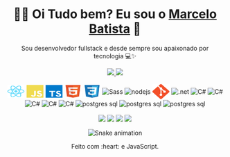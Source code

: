 <div>
  
  <h1 align="center">
    👋😉 Oi Tudo bem? Eu sou o 
    <a href="https://www.linkedin.com/in/marcelo-batista-561871219/">Marcelo Batista</a> 
    🚀
  </h1>
  
  <p align="center">
    Sou desenvolvedor fullstack e desde sempre sou apaixonado por tecnologia 💻✨
  </p>
  
</div>

</div>

<div align="center">
  <a href="https://github.com/MarceloBatistazul">
    <img height="150em" src="https://github-readme-stats.vercel.app/api?username=MarceloBatistazul&count_private=true&include_all_commits=true&show_icons=true&theme=dracula&hide_border=false&show_owner=true"/>
    <img height="150em" src="https://github-readme-stats.vercel.app/api/top-langs/?username=MarceloBatistazul&theme=dracula&hide_border=false&&layout=compact"/>
  </a>
</div>

<div align="center" valign="top"><br>
  <img align="center" alt="React" height="30" width="40" src="https://raw.githubusercontent.com/devicons/devicon/master/icons/react/react-original.svg">
  <img align="center" alt="Js" height="30" width="40" src="https://raw.githubusercontent.com/devicons/devicon/master/icons/javascript/javascript-plain.svg">
  <img align="center" alt="Js" height="30" width="40" src="https://raw.githubusercontent.com/devicons/devicon/master/icons/typescript/typescript-plain.svg">
  <img align="center" alt="HTML" height="30" width="40" src="https://raw.githubusercontent.com/devicons/devicon/master/icons/html5/html5-original.svg">
  <img align="center" alt="CSS" height="30" width="40" src="https://raw.githubusercontent.com/devicons/devicon/master/icons/css3/css3-original.svg">
  <img align="center" alt="Sass" height="35" width="40" src="https://cdn.jsdelivr.net/gh/devicons/devicon@latest/icons/sass/sass-original.svg" />        
  <img align="center" alt="nodejs" height="35" width="40" src="https://cdn.worldvectorlogo.com/logos/nodejs-icon.svg">
  <img align="center" alt="git" height="35" width="40" src="https://raw.githubusercontent.com/devicons/devicon/master/icons/git/git-original.svg">
  <img  align="center" alt=".net" height="35" width="40" src="https://cdn.jsdelivr.net/gh/devicons/devicon@latest/icons/dotnetcore/dotnetcore-original.svg" />
  <img align="center" alt="C#" height="35" widtg="40" src="https://cdn.jsdelivr.net/gh/devicons/devicon@latest/icons/csharp/csharp-original.svg" />
  <img  align="center" alt="C#" height="35" widtg="40" src="https://cdn.jsdelivr.net/gh/devicons/devicon@latest/icons/java/java-original.svg" />
  <img align="center" alt="C#" height="30" widtg="40" src="https://cdn.jsdelivr.net/gh/devicons/devicon@latest/icons/dart/dart-original.svg" />
  <img  align="center" alt="C#" height="30" widtg="40" src="https://cdn.jsdelivr.net/gh/devicons/devicon@latest/icons/flutter/flutter-original.svg" />        
  <img align="center" alt="C#" height="35" widtg="40" src="https://cdn.jsdelivr.net/gh/devicons/devicon@latest/icons/angular/angular-original.svg" />
  <img align="center" alt="postgres sql" height="35" width="40" src="https://cdn.jsdelivr.net/gh/devicons/devicon@latest/icons/bootstrap/bootstrap-original.svg" />
  <img align="center" alt="postgres sql" height="35" width="40" src="https://cdn.jsdelivr.net/gh/devicons/devicon@latest/icons/python/python-original.svg" />        
 <img align="center" alt="postgres sql" height="35" width="40" src="https://cdn.jsdelivr.net/gh/devicons/devicon@latest/icons/postgresql/postgresql-original-wordmark.svg" />
          
</div><br>

<div align="center">
  <a href="https://www.youtube.com/channel/UCViaNBT0SIeiVnZSEEtIfjw?sub_confirmation=1" target="_blank"><img src="https://img.shields.io/badge/YouTube-FF0000?style=for-the-badge&logo=youtube&logoColor=white" target="_blank"></a>
  <a href="" target="_blank"><img src="https://img.shields.io/badge/-Instagram-%23E4405F?style=for-the-badge&logo=instagram&logoColor=white" target="_blank"></a>
  <a href="https://www.linkedin.com/in/marcelo-batista-561871219/" target="_blank"><img src="https://img.shields.io/badge/-LinkedIn-%230077B5?style=for-the-badge&logo=linkedin&logoColor=white" target="_blank"></a> 
  <a href="batistazul37@gmail.com"><img src="https://img.shields.io/badge/-Gmail-%23333?style=for-the-badge&logo=gmail&logoColor=white" target="_blank"></a>
</div>

<div align="center">

  ![Snake animation](https://github.com/danielbped/danielbped/blob/output/github-contribution-grid-snake.svg)
  
</div>

<div align="center">
  <p>Feito com :heart: e JavaScript.</p>
</div>


